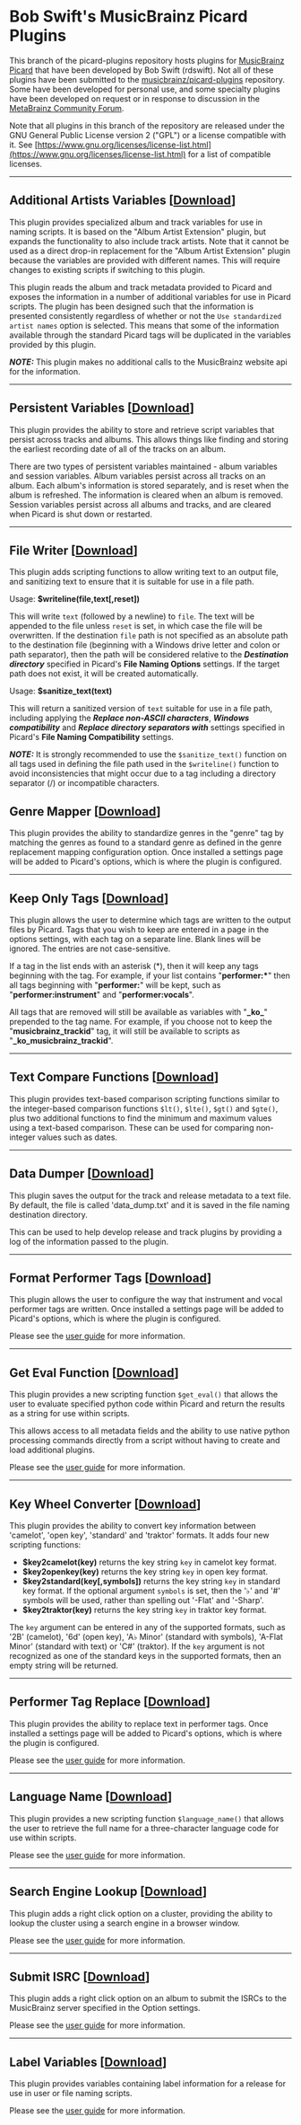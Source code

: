 # Bob Swift's MusicBrainz Picard Plugins

This branch of the picard-plugins repository hosts plugins for [MusicBrainz Picard](https://picard.musicbrainz.org/) that have been developed by Bob Swift (rdswift).  Not all of these plugins have been submitted to the [musicbrainz/picard-plugins](https://github.com/musicbrainz/picard-plugins) repository.  Some have been developed for personal use, and some specialty plugins have been developed on request or in response to discussion in the [MetaBrainz Community Forum](https://community.metabrainz.org/).

Note that all plugins in this branch of the repository are released under the GNU General Public License version 2 ("GPL") or a license compatible with it. See [https://www.gnu.org/licenses/license-list.html](https://www.gnu.org/licenses/license-list.html) for a list of compatible licenses.

-------

## Additional Artists Variables \[[Download](https://github.com/rdswift/picard-plugins/raw/2.0_RDS_Plugins/plugins/additional_artists_variables/additional_artists_variables.zip)\]

This plugin provides specialized album and track variables for use in naming scripts. It is based on the
"Album Artist Extension" plugin, but expands the functionality to also include track artists. Note that it
cannot be used as a direct drop-in replacement for the "Album Artist Extension" plugin because the variables
are provided with different names.  This will require changes to existing scripts if switching to this plugin.

This plugin reads the album and track metadata provided to Picard and exposes the information in a number
of additional variables for use in Picard scripts.  The plugin has been designed such that the information
is presented consistently regardless of whether or not the `Use standardized artist names` option is selected.
This means that some of the information available through the standard Picard tags will be duplicated in the
variables provided by this plugin.

***NOTE:*** This plugin makes no additional calls to the MusicBrainz website api for the information.

-------

## Persistent Variables \[[Download](https://github.com/rdswift/picard-plugins/raw/2.0_RDS_Plugins/plugins/persistent_variables/persistent_variables.zip)\]

This plugin provides the ability to store and retrieve script variables that persist across tracks and albums.
This allows things like finding and storing the earliest recording date of all of the tracks on an album.

There are two types of persistent variables maintained - album variables and session variables. Album variables
persist across all tracks on an album.  Each album's information is stored separately, and is reset when the
album is refreshed. The information is cleared when an album is removed.  Session variables persist across all
albums and tracks, and are cleared when Picard is shut down or restarted.

-------
<!--
## Artist Variables \[[Download](https://github.com/rdswift/picard-plugins/raw/2.0_RDS_Plugins/plugins/artist_variables/artist_variables.zip)\]

This plugin provides specialized album and track variables for use in naming scripts, without any additional calls to the MusicBrainz website api for additional information. The information is provided in the following variables:

### Album Variables

* **_PriAArtistID** - The ID of the primary / first album artist listed
* **_PriAArtistStd** - The primary / first album artist listed (standardized)
* **_PriAArtistCred** - The primary / first album artist listed (as credited)
* **_PriAArtistSort** - The primary / first album artist listed (sort name)
* **_AdditionalAArtistID** - The IDs of all album artists listed except for the primary / first artist, separated by a semicolon and space
* **_AdditionalAArtistStd** - All album artists listed (standardized) except for the primary / first artist, separated with strings provided from the release entry
* **_AdditionalAArtistCred** - All album artists listed (as credited) except for the primary / first artist, separated with strings provided from the release entry
* **_FullAArtistStd** - All album artists listed (standardized), separated with strings provided from the release entry
* **_FullAArtistCred** - All album artists listed (as credited), separated with strings provided from the release entry
* **_FullAArtistSort** - All album artists listed (sort names), separated with strings provided from the release entry
* **_FullAArtistPriSort** - The primary / first album artist listed (sort name) followed by all additional album artists (standardized), separated with strings provided from the release entry
* **_AArtistCount** - The number of artists listed as album artists

### Track Variables

* **_PriTArtistID** - The ID of the primary / first track artist listed
* **_PriTArtistStd** - The primary / first track artist listed (standardized)
* **_PriTArtistCred** - The primary / first track artist listed (as credited)
* **_PriTArtistSort** - The primary / first track artist listed (sort name)
* **_AdditionalTArtistID** - The IDs of all track artists listed except for the primary / first artist, separated by a semicolon and space
* **_AdditionalTArtistStd** - All track artists listed (standardized) except for the primary / first artist, separated with strings provided from the track entry
* **_AdditionalTArtistCred** - All track artists listed (as credited) except for the primary / first artist, separated with strings provided from the track entry
* **_FullTArtistStd** - All track artists listed (standardized), separated with strings provided from the track entry
* **_FullTArtistCred** - All track artists listed (as credited), separated with strings provided from the track entry
* **_FullTArtistSort** - All track artists listed (sort names), separated with strings provided from the track entry
* **_FullTArtistPriSort** - The primary / first track artist listed (sort name) followed by all additional track artists (standardized), separated with strings provided from the track entry
* **_TArtistCount** - The number of artists listed as track artists

**PLEASE NOTE**: Tagger scripts are required to make use of these hidden variables.

-------
-->

## File Writer \[[Download](https://github.com/rdswift/picard-plugins/raw/2.0_RDS_Plugins/plugins/file_writer/file_writer.zip)\]

This plugin adds scripting functions to allow writing text to an output file, and sanitizing text to ensure that it is suitable for use in a file path.

Usage: **$writeline(file,text\[,reset\])**

This will write `text` (followed by a newline) to `file`.  The text will be appended to the file unless `reset` is set, in which case the file will be overwritten.  If the destination `file` path is not specified as an absolute path to the destination file (beginning with a Windows drive letter and colon or path separator), then the path will be considered relative to the ***Destination directory*** specified in Picard's **File Naming Options** settings.  If the target path does not exist, it will be created automatically.

Usage: **$sanitize_text(text)**

This will return a sanitized version of `text` suitable for use in a file path, including applying the ***Replace non-ASCII characters***, ***Windows compatibility*** and ***Replace directory separators with*** settings specified in Picard's **File Naming Compatibility** settings.

***NOTE:*** It is strongly recommended to use the `$sanitize_text()` function on all tags used in defining the file path used in the `$writeline()` function to avoid inconsistencies that might occur due to a tag including a directory separator (/) or incompatible characters.

## Genre Mapper \[[Download](https://github.com/rdswift/picard-plugins/raw/2.0_RDS_Plugins/plugins/genre_mapper/genre_mapper.zip)\]

This plugin provides the ability to standardize genres in the "genre" tag by matching the genres as found to a standard genre as defined in the genre replacement mapping configuration option. Once installed a settings page will be added to Picard's options, which is where the plugin is configured.

-------

## Keep Only Tags \[[Download](https://github.com/rdswift/picard-plugins/raw/2.0_RDS_Plugins/plugins/keep_only_tags/keep_only_tags.zip)\]

This plugin allows the user to determine which tags are written to the output files by Picard. Tags that you wish to keep are entered in a page
in the options settings, with each tag on a separate line. Blank lines will be ignored. The entries are not case-sensitive.

If a tag in the list ends with an asterisk (\*), then it will keep any tags beginning with the tag.  For example, if your list contains "**performer:\***"
then all tags beginning with "**performer:**" will be kept, such as "**performer:instrument**" and "**performer:vocals**".

All tags that are removed will still be available as variables with "**\_ko\_**" prepended to the tag name. For example, if you choose not to keep the
"**musicbrainz_trackid**" tag, it will still be available to scripts as "**_ko_musicbrainz_trackid**".

-------

## Text Compare Functions \[[Download](https://github.com/rdswift/picard-plugins/raw/2.0_RDS_Plugins/plugins/text_compare_functions/text_compare_functions.zip)\]

This plugin provides text-based comparison scripting functions similar to the integer-based comparison functions
`$lt()`, `$lte()`, `$gt()` and `$gte()`, plus two additional functions to find the minimum and maximum values using
a text-based comparison.  These can be used for comparing non-integer values such as dates.

-------
<!--
## Album Level Tags \[[Download](https://github.com/rdswift/picard-plugins/raw/2.0_RDS_Plugins/plugins/album_level_tags/album_level_tags.zip)\]

This plugin provides the ability to access album level tags from scripts run during track processing.  The plugin
adds three new scripting functions to set, get and unset variables that are common to all tracks for an album. This
allows things like finding and storing the earliest recording date of all of the tracks on the album.  Each album's
information is stored separately, and is reset when the album is refreshed. The information is cleared when an album
is removed.

--------
-->
## Data Dumper \[[Download](https://github.com/rdswift/picard-plugins/raw/2.0_RDS_Plugins/plugins/data_dumper/data_dumper.zip)\]

This plugin saves the output for the track and release metadata to a text file.  By default, the file is called 'data_dump.txt' and it is saved in the file naming destination directory.

This can be used to help develop release and track plugins by providing a log of the information passed to the plugin.

-------

## Format Performer Tags \[[Download](https://github.com/rdswift/picard-plugins/raw/2.0_RDS_Plugins/plugins/format_performer_tags/format_performer_tags.zip)\]

This plugin allows the user to configure the way that instrument and vocal performer tags are written. Once
installed a settings page will be added to Picard's options, which is where the plugin is configured.

Please see the [user guide](https://github.com/rdswift/picard-plugins/blob/2.0_RDS_Plugins/plugins/format_performer_tags/docs/README.md) for more information.

-------

## Get Eval Function \[[Download](https://github.com/rdswift/picard-plugins/raw/2.0_RDS_Plugins/plugins/get_eval/get_eval.zip)\]

This plugin provides a new scripting function `$get_eval()` that allows the user to evaluate specified python code within Picard and return the results as a string for use within scripts.

This allows access to all metadata fields and the ability to use native python processing commands directly from a script without having to create and load additional plugins.

Please see the [user guide](https://github.com/rdswift/picard-plugins/blob/2.0_RDS_Plugins/plugins/get_eval/README.md) for more information.

-------

## Key Wheel Converter \[[Download](https://github.com/rdswift/picard-plugins/raw/2.0_RDS_Plugins/plugins/key_wheel_converter/key_wheel_converter.zip)\]

This plugin provides the ability to convert key information between 'camelot', 'open key', 'standard' and 'traktor' formats.
It adds four new scripting functions:

* **$key2camelot(key)** returns the key string `key` in camelot key format.
* **$key2openkey(key)** returns the key string `key` in open key format.
* **$key2standard(key\[,symbols\])** returns the key string `key` in standard key format.  If the optional argument `symbols` is set, then the '♭' and '#' symbols will be used, rather than spelling out '-Flat' and '-Sharp'.
* **$key2traktor(key)** returns the key string `key` in traktor key format.

The `key` argument can be entered in any of the supported formats, such as '2B' (camelot), '6d' (open key), 'A♭ Minor' (standard with symbols), 'A-Flat Minor' (standard with text) or 'C#' (traktor).  If the `key` argument is not recognized as one of the standard keys in the supported formats, then an empty string will be returned.

-------

## Performer Tag Replace \[[Download](https://github.com/rdswift/picard-plugins/raw/2.0_RDS_Plugins/plugins/performer_tag_replace/performer_tag_replace.zip)\]

This plugin provides the ability to replace text in performer tags. Once installed a settings page will be
added to Picard's options, which is where the plugin is configured.

Please see the [user guide](https://github.com/rdswift/picard-plugins/blob/2.0_RDS_Plugins/plugins/performer_tag_replace/docs/README.md) for more information.

-------

## Language Name \[[Download](https://github.com/rdswift/picard-plugins/raw/2.0_RDS_Plugins/plugins/language_name/language_name.zip)\]

This plugin provides a new scripting function `$language_name()` that allows the user to retrieve the full name for a three-character language code for use within scripts.

Please see the [user guide](https://github.com/rdswift/picard-plugins/blob/2.0_RDS_Plugins/plugins/language_name/docs/README.md) for more information.

-------

## Search Engine Lookup \[[Download](https://github.com/rdswift/picard-plugins/raw/2.0_RDS_Plugins/plugins/search_engine_lookup/search_engine_lookup.zip)\]

This plugin adds a right click option on a cluster, providing the ability to lookup the cluster using a search engine in a browser window.

Please see the [user guide](https://github.com/rdswift/picard-plugins/blob/2.0_RDS_Plugins/plugins/search_engine_lookup/docs/README.md) for more information.

-------

## Submit ISRC  \[[Download](https://github.com/rdswift/picard-plugins/raw/2.0_RDS_Plugins/plugins/submit_isrc/submit_isrc.zip)\]

This plugin adds a right click option on an album to submit the ISRCs to the MusicBrainz server specified in the Option settings.

Please see the [user guide](https://github.com/rdswift/picard-plugins/blob/2.0_RDS_Plugins/plugins/submit_isrc/docs/README.md) for more information.

-------

## Label Variables \[[Download](https://github.com/rdswift/picard-plugins/raw/2.0_RDS_Plugins/plugins/label_variables/label_variables.zip)\]

This plugin provides variables containing label information for a release for use in user or file naming scripts.

Please see the [user guide](https://github.com/rdswift/picard-plugins/blob/2.0_RDS_Plugins/plugins/label_variables/README.md) for more information.

<!--

-------

## Release Language Title \[[Download](https://github.com/rdswift/picard-plugins/raw/2.0_RDS_Plugins/plugins/release_language_title/release_language_title.py)\]

This plugin provides full language title for the release as a variable (_releaselanguagetitle) for use in naming scripts.  See the [discussion](https://community.metabrainz.org/t/help-with-file-naming-with-special-rule-for-soundtracks/398631) on the MetaBrainz Community Forum.

**PLEASE NOTE**: Tagger scripts are required to make use of this hidden variable.
-->
